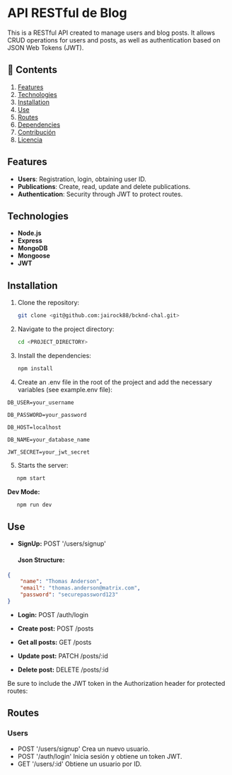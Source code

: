 # API RESTful de Blog

This is a RESTful API created to manage users and blog posts. It allows CRUD operations for users and posts, as well as authentication based on JSON Web Tokens (JWT).

## 📙 Contents

1. [Features](#features)
2. [Technologies](#technologies)
3. [Installation](#installation)
4. [Use](#use)
5. [Routes](#routes)
6. [Dependencies](#dependencies)
7. [Contribución](#contribución)
8. [Licencia](#licencia)

## Features

- **Users**: Registration, login, obtaining user ID.
- **Publications**: Create, read, update and delete publications.
- **Authentication**: Security through JWT to protect routes.

## Technologies

- **Node.js**
- **Express**
- **MongoDB**
- **Mongoose**
- **JWT**

## Installation

1. Clone the repository:

   ```bash
   git clone <git@github.com:jairock88/bcknd-chal.git>
   ```

2. Navigate to the project directory:

   ```bash
   cd <PROJECT_DIRECTORY>
   ```

3. Install the dependencies:

   ```bash
   npm install
   ```

4. Create an .env file in the root of the project and add the necessary variables (see example.env file):

```
DB_USER=your_username

DB_PASSWORD=your_password

DB_HOST=localhost

DB_NAME=your_database_name

JWT_SECRET=your_jwt_secret
```

5. Starts the server:

```bash
   npm start
```

**Dev Mode:**

```bash
   npm run dev
```

## Use

- **SignUp:** POST '/users/signup'

  #### Json Structure:

````json
{
    "name": "Thomas Anderson",
    "email": "thomas.anderson@matrix.com",
    "password": "securepassword123"
}
````

- **Login:** POST /auth/login


- **Create post:** POST /posts
- **Get all posts:** GET /posts
- **Update post:** PATCH /posts/:id
- **Delete post:** DELETE /posts/:id

Be sure to include the JWT token in the Authorization header for protected routes:

## Routes

### Users

- POST '/users/signup' Crea un nuevo usuario.
- POST '/auth/login' Inicia sesión y obtiene un token JWT.
- GET '/users/:id' Obtiene un usuario por ID.
